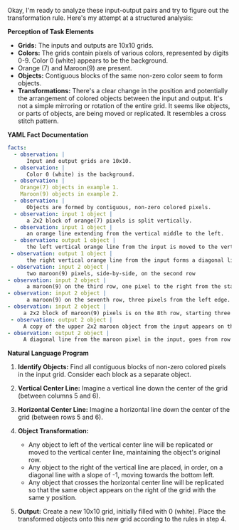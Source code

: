 Okay, I'm ready to analyze these input-output pairs and try to figure out the transformation rule. Here's my attempt at a structured analysis:

**Perception of Task Elements**

*   **Grids:** The inputs and outputs are 10x10 grids.
*   **Colors:** The grids contain pixels of various colors, represented by digits 0-9. Color 0 (white) appears to be the background.
*    Orange (7) and Maroon(9) are present.
*   **Objects:** Contiguous blocks of the same non-zero color seem to form objects.
*   **Transformations:** There's a clear change in the position and potentially the arrangement of colored objects between the input and output. It's not a simple mirroring or rotation of the entire grid. It seems like objects, or parts of objects, are being moved or replicated. It resembles a cross stitch pattern.

**YAML Fact Documentation**


```yaml
facts:
  - observation: |
      Input and output grids are 10x10.
  - observation: |
      Color 0 (white) is the background.
  - observation: |
    Orange(7) objects in example 1.
    Maroon(9) objects in example 2.
  - observation: |
      Objects are formed by contiguous, non-zero colored pixels.
  - observation: input 1 object |
      a 2x2 block of orange(7) pixels is split vertically.
  - observation: input 1 object |
      an orange line extending from the vertical middle to the left.
  - observation: output 1 object |
      the left vertical orange line from the input is moved to the vertical middle of the grid.
 - observation: output 1 object |
      the right vertical orange line from the input forms a diagonal line moving from the center to the bottom left.
 - observation: input 2 object |
      two maroon(9) pixels, side-by-side, on the second row
- observation: input 2 object |
      a maroon(9) on the third row, one pixel to the right from the start of the maroon pair on the previous row
- observation: input 2 object |
      a maroon(9) on the seventh row, three pixels from the left edge.
- observation: input 2 object |
     a 2x2 block of maroon(9) pixels is on the 8th row, starting three pixels from the left edge.
 - observation: output 2 object |
     A copy of the upper 2x2 maroon object from the input appears on the right edge of the grid.
- observation: output 2 object |
     A diagonal line from the maroon pixel in the input, goes from row 3 column 5, to row 6 column 2.

```


**Natural Language Program**

1.  **Identify Objects:** Find all contiguous blocks of non-zero colored pixels in the input grid. Consider each block as a separate object.

2.  **Vertical Center Line:** Imagine a vertical line down the center of the grid (between columns 5 and 6).

3. **Horizontal Center Line:** Imagine a horizontal line down the center of the grid (between rows 5 and 6).

4.  **Object Transformation:**
    *   Any object to left of the vertical center line will be replicated or moved to the vertical center line, maintaining the object's original row.
    *  Any object to the right of the vertical line are placed, in order, on a diagonal line with a slope of -1, moving towards the bottom left.
    *   Any object that crosses the horizontal center line will be replicated so that the same object appears on the right of the grid with the same y position.

5.  **Output:** Create a new 10x10 grid, initially filled with 0 (white). Place the transformed objects onto this new grid according to the rules in step 4.
